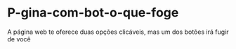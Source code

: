 # P-gina-com-bot-o-que-foge
A página web te oferece duas opções clicáveis, mas um dos botões irá fugir de você
